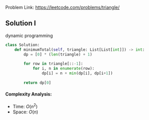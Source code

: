 Problem Link: https://leetcode.com/problems/triangle/

## Solution I
dynamic programming

```python
class Solution:
    def minimumTotal(self, triangle: List[List[int]]) -> int:
        dp = [0] * (len(triangle) + 1)
        
        for row in triangle[::-1]:
            for i, n in enumerate(row):
                dp[i] = n + min(dp[i], dp[i+1])
                
        return dp[0]
```

#### Complexity Analysis:
- Time: $O(n^2)$
- Space: $O(n)$